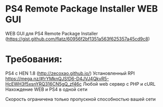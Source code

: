 # PS4 Remote Package Installer WEB GUI

WEB GUI для PS4 Remote Package Installer (https://gist.github.com/flatz/60956f2bf1351a563f625357a45cd9c8)

# Требования:
PS4 с HEN 1.8 (http://zecoxao.github.io/)
Установленный RPI https://mega.nz/#!rYMknQJS!D6-D4JVJ4QkvR5-HcEWH3f5xsnYRQ316CN5gQ_zf46c
Любой web сервер с PHP и cURL
Нахождение WEB и PS4 в одной сети

Скорость ограничена только пропускной способностью вашей сети
